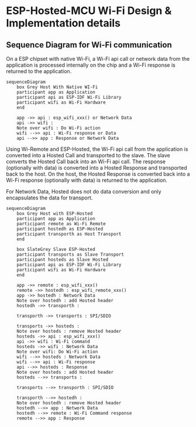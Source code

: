 # ESP-Hosted-MCU Wi-Fi Design & Implementation details


## Sequence Diagram for Wi-Fi communication

On a ESP chipset with native Wi-Fi, a Wi-Fi api call or network data
from the application is processed internally on the chip and a Wi-Fi
response is returned to the application.

```mermaid
sequenceDiagram
    box Grey Host With Native WI-Fi
    participant app as Application
    participant api as ESP-IDF Wi-Fi Library
    participant wifi as Wi-Fi Hardware
    end

    app ->> api : esp_wifi_xxx() or Network Data
    api ->> wifi : 
    Note over wifi : Do Wi-Fi action
    wifi -->> api : Wi-Fi response or Data
    api -->> app : Response or Network Data
```

Using Wi-Remote and ESP-Hosted, the Wi-Fi api call from the
application is converted into a Hosted Call and transported to the
slave. The slave converts the Hosted Call back into an Wi-Fi api
call. The response (optionally with data) is converted into a Hosted
Response and transported back to the host. On the host, the Hosted
Response is converted back into a Wi-Fi response (optionally with
data) is returned to the application.

For Network Data, Hosted does not do data conversion and only
encapsulates the data for transport.

```mermaid
sequenceDiagram
    box Grey Host with ESP-Hosted
    participant app as Application
    participant remote as Wi-Fi Remote
    participant hostedh as ESP-Hosted
    participant transporth as Host Transport
    end

    box SlateGrey Slave ESP-Hosted
    participant transports as Slave Transport
    participant hosteds as Slave Hosted
    participant api as ESP-IDF Wi-Fi Library
    participant wifi as Wi-Fi Hardware
    end

    app ->> remote : esp_wifi_xxx()
    remote ->> hostedh : esp_wifi_remote_xxx()
    app ->> hostedh : Network Data
    Note over hostedh : add Hosted header
    hostedh ->> transporth : 

    transporth ->> transports : SPI/SDIO

    transports ->> hosteds : 
    Note over hosteds : remove Hosted header
    hosteds ->> api : esp_wifi_xxx()
    api ->> wifi : Wi-Fi command
    hosteds ->> wifi : Network Data
    Note over wifi: Do Wi-Fi action
    wifi -->> hosteds : Network Data
    wifi -->> api : Wi-Fi response
    api -->> hosteds : Response
    Note over hosteds : add Hosted header
    hosteds -->> transports : 

    transports -->> transporth : SPI/SDIO

    transporth -->> hostedh : 
    Note over hostedh : remove Hosted header
    hostedh -->> app : Network Data
    hostedh -->> remote : Wi-Fi Command response
    remote -->> app : Response
```




